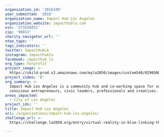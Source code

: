 ```yaml
---
organization_id: '2016109'
year_submitted: '2016'
organization_name: Impact Hub Los Angeles
organization_website: impacthubla.com
ein: '273558431'
zip: '90013'
charity_navigator_url: ''
ntee_type: ''
tags_indicators: ''
twitter: ImpactHubLA
instagram: impacthubla
facebook: impacthub_la
org_type: Forprofit
project_image: >-
  https://skild-prod.s3.amazonaws.com/myla2050/images/custom540/0296500655741-team91.jpg
project_video: '0'
org_summary: >-
  Impact Hub Los Angeles is a community hub and co-working space for socially
  conscious entrepreneurs, civic leaders, professionals and creatives.
areas_impacted:
  - City of Los Angeles
project_ids: ''
title: Impact Hub Los Angeles
uri: /organizations/impact-hub-los-angeles/
challenge_url: >-
  https://challenge.la2050.org/entry/virtual-reality-in-blue-linking-the-next-generation-police-officers-to-the-communities-in-la

---
```

